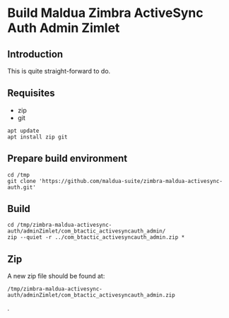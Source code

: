 # Build Maldua Zimbra ActiveSync Auth Admin Zimlet

## Introduction

This is quite straight-forward to do.

## Requisites

- zip
- git

```
apt update
apt install zip git
```

## Prepare build environment

```
cd /tmp
git clone 'https://github.com/maldua-suite/zimbra-maldua-activesync-auth.git'
```

## Build

```
cd /tmp/zimbra-maldua-activesync-auth/adminZimlet/com_btactic_activesyncauth_admin/
zip --quiet -r ../com_btactic_activesyncauth_admin.zip *
```

## Zip

A new zip file should be found at:
```
/tmp/zimbra-maldua-activesync-auth/adminZimlet/com_btactic_activesyncauth_admin.zip
```
.
